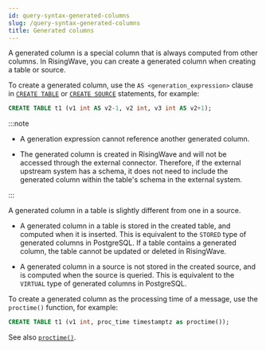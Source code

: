 ```yaml
---
id: query-syntax-generated-columns
slug: /query-syntax-generated-columns
title: Generated columns
---
```

<head>
  <link rel="canonical" href="https://docs.risingwave.com/docs/current/query-syntax-generated-columns/" />
</head>

A generated column is a special column that is always computed from other columns. In RisingWave, you can create a generated column when creating a table or source.

To create a generated column, use the `AS <generation_expression>` clause in [`CREATE TABLE`](/sql/commands/sql-create-table.md) or [`CREATE SOURCE`](/sql/commands/sql-create-source.md) statements, for example:

```sql
CREATE TABLE t1 (v1 int AS v2-1, v2 int, v3 int AS v2+1);
```

:::note

+ A generation expression cannot reference another generated column.

+ The generated column is created in RisingWave and will not be accessed through the external connector. Therefore, if the external upstream system has a schema, it does not need to include the generated column within the table's schema in the external system.

:::

A generated column in a table is slightly different from one in a source.

- A generated column in a table is stored in the created table, and computed when it is inserted. This is equivalent to the `STORED` type of generated columns in PostgreSQL. If a table contains a generated column, the table cannot be updated or deleted in RisingWave.

- A generated column in a source is not stored in the created source, and is computed when the source is queried. This is equivalent to the `VIRTUAL` type of generated columns in PostgreSQL.

To create a generated column as the processing time of a message, use the `proctime()` function, for example:

```sql
CREATE TABLE t1 (v1 int, proc_time timestamptz as proctime());
```

See also [`proctime()`](/sql/functions-operators/sql-function-datetime.md#proctime).
